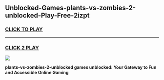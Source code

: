 
## Unblocked-Games-plants-vs-zombies-2-unblocked-Play-Free-2izpt
<h3>
<a href="https://premium76.site?title=plants-vs-zombies-2-unblocked&ref=10A">CLICK TO PLAY</a></h3>
<hr>

<h3>
<a href="https://premium76.site?title=plants-vs-zombies-2-unblocked&ref=10A">CLICK 2 PLAY</a>
  
</h3>

<a href="https://premium76.site?title=plants-vs-zombies-2-unblocked&ref=10A"><img src="https://clearcache.store/games.png"></a>


**plants-vs-zombies-2-unblocked games unblocked: Your Gateway to Fun and Accessible Online Gaming**
